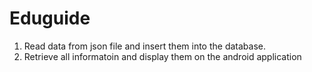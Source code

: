 # Eduguide

1. Read data from json file and insert them into the database.
2. Retrieve all informatoin and display them on the android application
